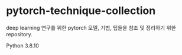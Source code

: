 # pytorch-technique-collection
deep learning 연구를 위한 pytorch 모델, 기법, 팁들을 참조 및 정리하기 위한 repository.

Python 3.8.10
